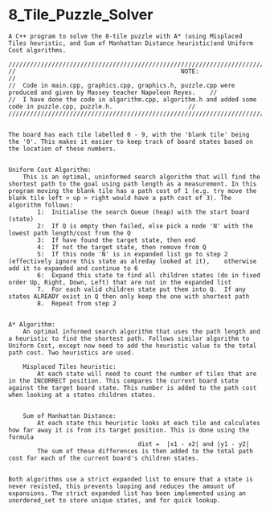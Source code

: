 # 8_Tile_Puzzle_Solver

    A C++ program to solve the 8-tile puzzle with A* (using Misplaced Tiles heuristic, and Sum of Manhattan Distance heuristic)and Uniform Cost algorithms.

    //////////////////////////////////////////////////////////////////////////////////////////////////////////////////////////
    //                                              NOTE:                                                                   //
    //  Code in main.cpp, graphics.cpp, graphics.h, puzzle.cpp were produced and given by Massey teacher Napoleon Reyes.    //
    //  I have done the code in algorithm.cpp, algorithm.h and added some code in puzzle.cpp, puzzle.h.                     //
    //////////////////////////////////////////////////////////////////////////////////////////////////////////////////////////


    The board has each tile labelled 0 - 9, with the 'blank tile' being the '0'. This makes it easier to keep track of board states based on the location of these numbers.


    Uniform Cost Algorithm:
        This is an optimal, uninformed search algorithm that will find the shortest path to the goal using path length as a measurement. In this program moving the blank tile has a path cost of 1 (e.g. try move the blank tile left > up > right would have a path cost of 3). The algorithm follows:
            1:  Initialise the search Queue (heap) with the start board (state) 
            2:  If Q is empty then failed, else pick a node 'N' with the lowest path length/cost from the Q
            3:  If have found the target state, then end
            4:  If not the target state, then remove from Q
            5:  If this node 'N' is in expanded list go to step 2 (effectively ignore this state as alreday looked at it),    otherwise add it to expanded and continue to 6
            6:  Expand this state to find all children states (do in fixed order Up, Right, Down, Left) that are not in the expanded list
            7.  For each valid children state put them into Q.  If any states ALREADY exist in Q then only keep the one with shortest path
            8.  Repeat from step 2


    A* Algorithm:
        An optimal informed search algorithm that uses the path length and a heuristic to find the shortest path. Follows similar algorithm to Uniform Cost, except now need to add the heuristic value to the total path cost. Two heuristics are used.

        Misplaced Tiles heuristic:
            At each state will need to count the number of tiles that are in the INCORRECT position. This compares the current board state against the target board state. This number is added to the path cost when looking at a states children states.
        

        Sum of Manhattan Distance:
            At each state this heuristic looks at each tile and calculates how far away it is from its target position. This is done using the formula    
                                        dist =  |x1 - x2| and |y1 - y2|
            The sum of these differences is then added to the total path cost for each of the current board's children states.


    Both algorithms use a strict expanded list to ensure that a state is never revisted, this prevents looping and reduces the amount of expansions. The strict expanded list has been implemented using an unordered_set to store unique states, and for quick lookup.
